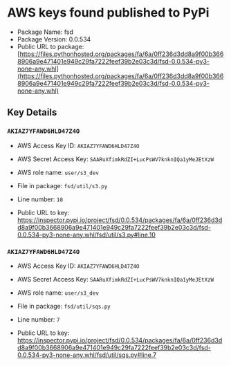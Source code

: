 # AWS keys found published to PyPi

* Package Name: fsd
* Package Version: 0.0.534
* Public URL to package: [https://files.pythonhosted.org/packages/fa/6a/0ff236d3dd8a9f00b3668906a9e471401e949c29fa7222feef39b2e03c3d/fsd-0.0.534-py3-none-any.whl](https://files.pythonhosted.org/packages/fa/6a/0ff236d3dd8a9f00b3668906a9e471401e949c29fa7222feef39b2e03c3d/fsd-0.0.534-py3-none-any.whl)

## Key Details

### `AKIAZ7YFAWD6HLD47Z4O`

* AWS Access Key ID: `AKIAZ7YFAWD6HLD47Z4O`
* AWS Secret Access Key: `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` 
* AWS role name: `user/s3_dev`
* File in package: `fsd/util/s3.py`
* Line number: `10`

* Public URL to key: https://inspector.pypi.io/project/fsd/0.0.534/packages/fa/6a/0ff236d3dd8a9f00b3668906a9e471401e949c29fa7222feef39b2e03c3d/fsd-0.0.534-py3-none-any.whl/fsd/util/s3.py#line.10



### `AKIAZ7YFAWD6HLD47Z4O`

* AWS Access Key ID: `AKIAZ7YFAWD6HLD47Z4O`
* AWS Secret Access Key: `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` 
* AWS role name: `user/s3_dev`
* File in package: `fsd/util/sqs.py`
* Line number: `7`

* Public URL to key: https://inspector.pypi.io/project/fsd/0.0.534/packages/fa/6a/0ff236d3dd8a9f00b3668906a9e471401e949c29fa7222feef39b2e03c3d/fsd-0.0.534-py3-none-any.whl/fsd/util/sqs.py#line.7


